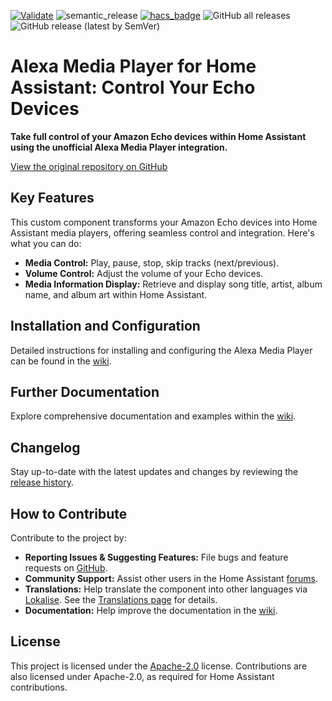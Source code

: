 [![Validate](https://github.com/alandtse/alexa_media_player/actions/workflows/validate.yaml/badge.svg)](https://github.com/alandtse/alexa_media_player/actions/workflows/validate.yaml)
![semantic_release](https://github.com/alandtse/alexa_media_player/workflows/semantic_release/badge.svg)
[![hacs_badge](https://img.shields.io/badge/HACS-Default-orange.svg)](https://github.com/hacs/integration)
![GitHub all releases](https://img.shields.io/github/downloads/alandtse/alexa_media_player/total)
![GitHub release (latest by SemVer)](https://img.shields.io/github/downloads/alandtse/alexa_media_player/latest/total)

# Alexa Media Player for Home Assistant: Control Your Echo Devices

**Take full control of your Amazon Echo devices within Home Assistant using the unofficial Alexa Media Player integration.**

[View the original repository on GitHub](https://github.com/alandtse/alexa_media_player)

## Key Features

This custom component transforms your Amazon Echo devices into Home Assistant media players, offering seamless control and integration. Here's what you can do:

*   **Media Control:** Play, pause, stop, skip tracks (next/previous).
*   **Volume Control:** Adjust the volume of your Echo devices.
*   **Media Information Display:** Retrieve and display song title, artist, album name, and album art within Home Assistant.

## Installation and Configuration

Detailed instructions for installing and configuring the Alexa Media Player can be found in the [wiki](https://github.com/alandtse/alexa_media_player/wiki/Configuration).

## Further Documentation

Explore comprehensive documentation and examples within the [wiki](https://github.com/alandtse/alexa_media_player/wiki).

## Changelog

Stay up-to-date with the latest updates and changes by reviewing the [release history](https://github.com/alandtse/alexa_media_player/releases).

## How to Contribute

Contribute to the project by:

*   **Reporting Issues & Suggesting Features:** File bugs and feature requests on [GitHub](https://github.com/alandtse/alexa_media_player/issues).
*   **Community Support:** Assist other users in the Home Assistant [forums](https://community.home-assistant.io/t/echo-devices-alexa-as-media-player-testers-needed/58639).
*   **Translations:** Help translate the component into other languages via [Lokalise](https://app.lokalise.com/project/465185555eee18dd537ca6.39714580/). See the [Translations page](https://github.com/alandtse/alexa_media_player/wiki/Translations) for details.
*   **Documentation:** Help improve the documentation in the [wiki](https://github.com/alandtse/alexa_media_player/wiki).

## License

This project is licensed under the [Apache-2.0](LICENSE) license. Contributions are also licensed under Apache-2.0, as required for Home Assistant contributions.